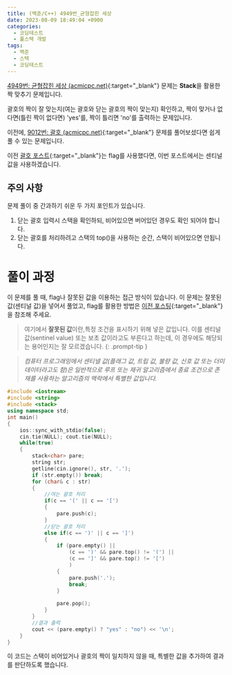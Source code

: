 ```yaml
---
title: (백준/C++) 4949번_균형잡힌 세상
date: 2023-08-09 18:49:04 +0900
categories:
  - 코딩테스트
  - 풀스택 개발
tags:
  - 백준
  - 스택
  - 코딩테스트
---
```


[4949번: 균형잡힌 세상 (acmicpc.net)](https://www.acmicpc.net/problem/4949){:target="_blank"} 문제는 <span class="keyword">**Stack**</span>을 활용한 짝 맞추기 문제입니다.

괄호의 짝이 잘 맞는지(여는 괄호와 닫는 괄호의 짝이 맞는지) 확인하고, 짝이 맞거나 없다면(틀린 짝이 없다면) 'yes'를, 짝이 틀리면 'no'를 출력하는 문제입니다.

이전에, [9012번: 괄호 (acmicpc.net)](https://www.acmicpc.net/problem/9012){:target="_blank"} 문제를 풀어보셨다면 쉽게 풀 수 있는 문제입니다.

이전 [괄호 포스트](/posts/%EB%B0%B1%EC%A4%80-9012-%EA%B4%84%ED%98%B8/){:target="_blank"}는 flag를 사용했다면, 이번 포스트에서는 센티널 값을 사용하겠습니다.
 

## 주의 사항
문제 풀이 중 간과하기 쉬운 두 가지 포인트가 있습니다.

1. 닫는 괄호 입력시 스택을 확인하되, 비어있으면 <span class="important">버어있던 경우도 확인</span> 되어야 합니다.
1. 닫는 괄호를 처리하려고 스택의 <span class="important">top()을 사용하는 순간, 스택이 비어있으면 안됩니다</span>.
 

# 풀이 과정

이 문제를 풀 때, flag나 잘못된 값을 이용하는 접근 방식이 있습니다. 이 문제는 잘못된 값(센티널 값)을 넣어서 풀었고, flag를 활용한 방법은 [이전 포스팅](/posts/%EB%B0%B1%EC%A4%80-9012-%EA%B4%84%ED%98%B8/){:target="_blank"}을 참조해 주세요.

 
> 여기에서 **잘못된 값**이란,<span class="important">특정 조건을 표시하기 위해 넣은 값</span>입니다. 이를 센티널 값(sentinel value) 또는 보초 값이라고도 부른다고 하는데, 이 경우에도 해당되는 용어인지는 잘 모르겠습니다.
{: .prompt-tip }

> *컴퓨터 프로그래밍에서 센티넬 값(플래그 값, 트립 값, 불량 값, 신호 값 또는 더미 데이터라고도 함)은 일반적으로 루프 또는 재귀 알고리즘에서 종료 조건으로 존재를 사용하는 알고리즘의 맥락에서 특별한 값입니다.*
 

```cpp
#include <iostream>
#include <string>
#include <stack>
using namespace std;
int main()
{
    ios::sync_with_stdio(false);
    cin.tie(NULL); cout.tie(NULL);
    while(true)
    {
        stack<char> pare;
        string str;
        getline(cin.ignore(), str, '.');
        if (str.empty()) break;
        for (char& c : str)
        {
            //여는 괄호 처리
            if(c == '(' || c == '[')
            {
                pare.push(c);
            }
            //닫는 괄호 처리
            else if(c == ')' || c == ']')
            {
                if (pare.empty() ||
                    (c == ')' && pare.top() != '(') ||
                    (c == ']' && pare.top() != '[')
                    )
                {
                    pare.push('.');
                    break;
                }
 
                pare.pop();
            }
        }
        //결과 출력
        cout << (pare.empty() ? "yes" : "no") << '\n';
    }
}
```

이 코드는 스택이 비어있거나 괄호의 짝이 일치하지 않을 때, 특별한 값을 추가하여 결과를 판단하도록 했습니다.
